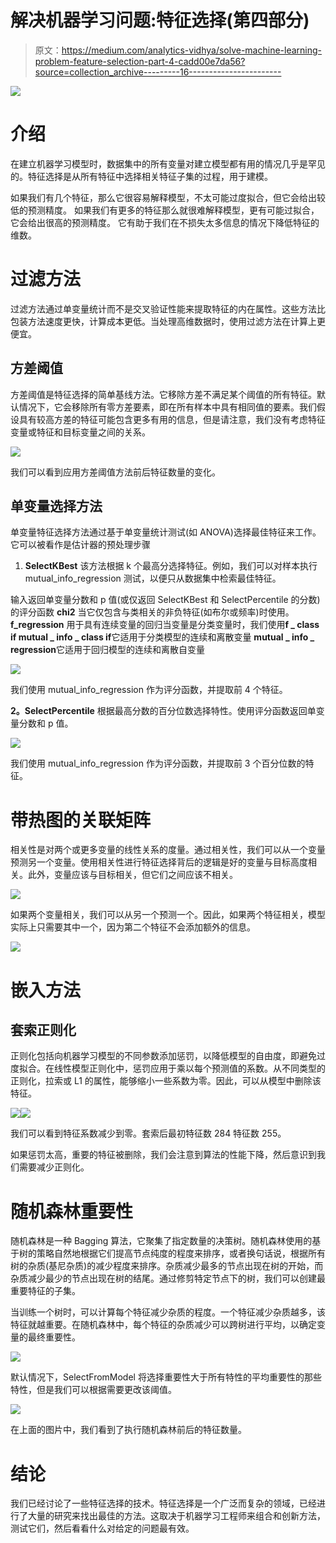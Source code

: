 # 解决机器学习问题:特征选择(第四部分)

> 原文：<https://medium.com/analytics-vidhya/solve-machine-learning-problem-feature-selection-part-4-cadd00e7da56?source=collection_archive---------16----------------------->

![](img/b25c9bbf8fa7c619711f6c81f79d6aa2.png)

# 介绍

在建立机器学习模型时，数据集中的所有变量对建立模型都有用的情况几乎是罕见的。特征选择是从所有特征中选择相关特征子集的过程，用于建模。

如果我们有几个特征，那么它很容易解释模型，不太可能过度拟合，但它会给出较低的预测精度。
如果我们有更多的特征那么就很难解释模型，更有可能过拟合，它会给出很高的预测精度。
它有助于我们在不损失太多信息的情况下降低特征的维数。

# **过滤方法**

过滤方法通过单变量统计而不是交叉验证性能来提取特征的内在属性。这些方法比包装方法速度更快，计算成本更低。当处理高维数据时，使用过滤方法在计算上更便宜。

## 方差阈值

方差阈值是特征选择的简单基线方法。它移除方差不满足某个阈值的所有特征。默认情况下，它会移除所有零方差要素，即在所有样本中具有相同值的要素。我们假设具有较高方差的特征可能包含更多有用的信息，但是请注意，我们没有考虑特征变量或特征和目标变量之间的关系。

![](img/bf7f50627f8c969b0cd592bc48788c55.png)

我们可以看到应用方差阈值方法前后特征数量的变化。

## 单变量选择方法

单变量特征选择方法通过基于单变量统计测试(如 ANOVA)选择最佳特征来工作。它可以被看作是估计器的预处理步骤

1.  **SelectKBest** 该方法根据 k 个最高分选择特征。例如，我们可以对样本执行 mutual_info_regression 测试，以便只从数据集中检索最佳特征。

输入返回单变量分数和 p 值(或仅返回 SelectKBest 和 SelectPercentile 的分数)的评分函数
**chi2** 当它仅包含与类相关的非负特征(如布尔或频率)时使用。
**f_regression** 用于具有连续变量的回归当变量是分类变量时，我们使用**f _ class if
mutual _ info _ class if**它适用于分类模型的连续和离散变量
**mutual _ info _ regression**它适用于回归模型的连续和离散自变量

![](img/e6382aad8dfc685cdf0a4091346c609a.png)

我们使用 mutual_info_regression 作为评分函数，并提取前 4 个特征。

**2。SelectPercentile** 根据最高分数的百分位数选择特性。使用评分函数返回单变量分数和 p 值。

![](img/d284a5743bee0abfc352767ec036cd83.png)

我们使用 mutual_info_regression 作为评分函数，并提取前 3 个百分位数的特征。

# 带热图的关联矩阵

相关性是对两个或更多变量的线性关系的度量。通过相关性，我们可以从一个变量预测另一个变量。使用相关性进行特征选择背后的逻辑是好的变量与目标高度相关。此外，变量应该与目标相关，但它们之间应该不相关。

![](img/7a2da3263d6fcf1b5bc2450c613907a0.png)

如果两个变量相关，我们可以从另一个预测一个。因此，如果两个特征相关，模型实际上只需要其中一个，因为第二个特征不会添加额外的信息。

![](img/a5ca6c9eb92b934636867279690535f0.png)

# **嵌入方法**

## 套索正则化

正则化包括向机器学习模型的不同参数添加惩罚，以降低模型的自由度，即避免过度拟合。在线性模型正则化中，惩罚应用于乘以每个预测值的系数。从不同类型的正则化，拉索或 L1 的属性，能够缩小一些系数为零。因此，可以从模型中删除该特征。

![](img/0a8537f2a5b00dc0a2c06bda13b79f0e.png)![](img/6093d93b7e14d106dbce46a5d8a67dbe.png)

我们可以看到特征系数减少到零。套索后最初特征数 284 特征数 255。

如果惩罚太高，重要的特征被删除，我们会注意到算法的性能下降，然后意识到我们需要减少正则化。

# 随机森林重要性

随机森林是一种 Bagging 算法，它聚集了指定数量的决策树。随机森林使用的基于树的策略自然地根据它们提高节点纯度的程度来排序，或者换句话说，根据所有树的杂质(基尼杂质)的减少程度来排序。杂质减少最多的节点出现在树的开始，而杂质减少最少的节点出现在树的结尾。通过修剪特定节点下的树，我们可以创建最重要特征的子集。

当训练一个树时，可以计算每个特征减少杂质的程度。一个特征减少杂质越多，该特征就越重要。在随机森林中，每个特征的杂质减少可以跨树进行平均，以确定变量的最终重要性。

![](img/d2334c79206d8d8e66dda34ef13c52c9.png)

默认情况下，SelectFromModel 将选择重要性大于所有特性的平均重要性的那些特性，但是我们可以根据需要更改该阈值。

![](img/23d40b8655a56b3971f678561d12c502.png)

在上面的图片中，我们看到了执行随机森林前后的特征数量。

# 结论

我们已经讨论了一些特征选择的技术。特征选择是一个广泛而复杂的领域，已经进行了大量的研究来找出最佳的方法。这取决于机器学习工程师来组合和创新方法，测试它们，然后看看什么对给定的问题最有效。